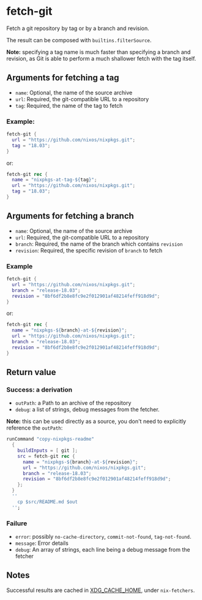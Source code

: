 # fetch-git

Fetch a git repository by tag or by a branch and revision.

The result can be composed with `builtins.filterSource`.

**Note:** specifying a tag name is much faster than specifying a
branch and revision, as Git is able to perform a much shallower fetch
with the tag itself.

## Arguments for fetching a tag

* `name`: Optional, the name of the source archive
* `url`: Required, the git-compatible URL to a repository
* `tag`: Required, the name of the tag to fetch

### Example:

```nix
fetch-git {
  url = "https://github.com/nixos/nixpkgs.git";
  tag = "18.03";
}
```

or:

```nix
fetch-git rec {
  name = "nixpkgs-at-tag-${tag}";
  url = "https://github.com/nixos/nixpkgs.git";
  tag = "18.03";
}
```

## Arguments for fetching a branch

* `name`: Optional, the name of the source archive
* `url`: Required, the git-compatible URL to a repository
* `branch`: Required, the name of the branch which contains `revision`
* `revision`: Required, the specific revision of `branch` to fetch

### Example

```nix
fetch-git {
  url = "https://github.com/nixos/nixpkgs.git";
  branch = "release-18.03";
  revision = "8bf6df2b8e8fc9e2f012901af48214feff918d9d";
}
```

or:

```nix
fetch-git rec {
  name = "nixpkgs-${branch}-at-${revision}";
  url = "https://github.com/nixos/nixpkgs.git";
  branch = "release-18.03";
  revision = "8bf6df2b8e8fc9e2f012901af48214feff918d9d";
}
```

## Return value

### Success: a derivation

* `outPath`: a Path to an archive of the repository
* `debug`: a list of strings, debug messages from the fetcher.

**Note:** this can be used directly as a source, you don't need to
explicitly reference the `outPath`:

```nix
runCommand "copy-nixpkgs-readme"
  {
    buildInputs = [ git ];
    src = fetch-git rec {
      name = "nixpkgs-${branch}-at-${revision}";
      url = "https://github.com/nixos/nixpkgs.git";
      branch = "release-18.03";
      revision = "8bf6df2b8e8fc9e2f012901af48214feff918d9d";
    };
  }
  ''
    cp $src/README.md $out
  '';
```

### Failure

* `error`: possibly `no-cache-directory`, `commit-not-found`,
  `tag-not-found`.
* `message`: Error details
* `debug`: An array of strings, each line being a debug message from
the fetcher

## Notes

Successful results are cached in [XDG_CACHE_HOME], under
`nix-fetchers`.

[XDG_CACHE_HOME]: https://specifications.freedesktop.org/basedir-spec/0.7/ar01s03.html
